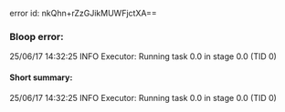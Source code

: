 error id: nkQhn+rZzGJikMUWFjctXA==
### Bloop error:

25/06/17 14:32:25 INFO Executor: Running task 0.0 in stage 0.0 (TID 0)
#### Short summary: 

25/06/17 14:32:25 INFO Executor: Running task 0.0 in stage 0.0 (TID 0)